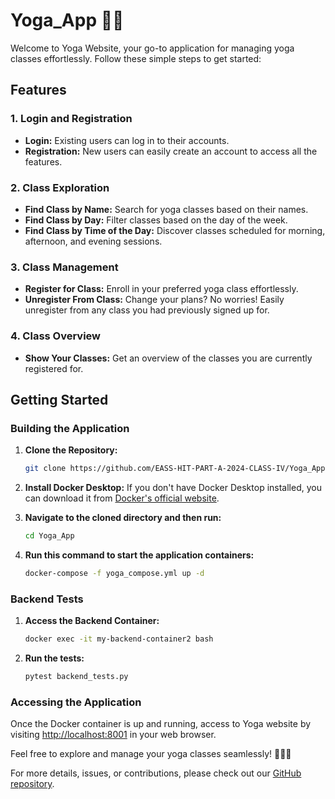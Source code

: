 # Yoga_App 🧘‍♂️

Welcome to Yoga Website, your go-to application for managing yoga classes effortlessly. Follow these simple steps to get started:

## Features

### 1. Login and Registration
- **Login:** Existing users can log in to their accounts.
- **Registration:** New users can easily create an account to access all the features.

### 2. Class Exploration
- **Find Class by Name:** Search for yoga classes based on their names.
- **Find Class by Day:** Filter classes based on the day of the week.
- **Find Class by Time of the Day:** Discover classes scheduled for morning, afternoon, and evening sessions.

### 3. Class Management
- **Register for Class:** Enroll in your preferred yoga class effortlessly.
- **Unregister From Class:** Change your plans? No worries! Easily unregister from any class you had previously signed up for.

### 4. Class Overview
- **Show Your Classes:** Get an overview of the classes you are currently registered for.

## Getting Started

### Building the Application

1. **Clone the Repository:**
   ```bash
   git clone https://github.com/EASS-HIT-PART-A-2024-CLASS-IV/Yoga_App.git
   ```

2. **Install Docker Desktop:**
   If you don't have Docker Desktop installed, you can download it from [Docker's official website](https://www.docker.com/products/docker-desktop).

3. **Navigate to the cloned directory and then run:**
    ```bash
    cd Yoga_App
   ```

4. **Run this command to start the application containers:**
   ```bash
   docker-compose -f yoga_compose.yml up -d
   ```

### Backend Tests
1. **Access the Backend Container:**
   ```bash
   docker exec -it my-backend-container2 bash
   ```
2. **Run the tests:**
   ```bash
   pytest backend_tests.py
   ```
### Accessing the Application

Once the Docker container is up and running, access to Yoga website by visiting [http://localhost:8001](http://localhost:8001) in your web browser.

Feel free to explore and manage your yoga classes seamlessly! 🧘‍♀️🌟

For more details, issues, or contributions, please check out our [GitHub repository](https://github.com/EASS-HIT-PART-A-2022-CLASS-III/Yoga_App).
